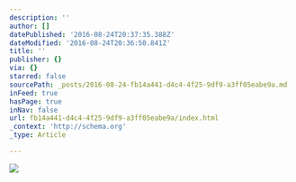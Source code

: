 ```yaml
---
description: ''
author: []
datePublished: '2016-08-24T20:37:35.388Z'
dateModified: '2016-08-24T20:36:50.841Z'
title: ''
publisher: {}
via: {}
starred: false
sourcePath: _posts/2016-08-24-fb14a441-d4c4-4f25-9df9-a3ff05eabe9a.md
inFeed: true
hasPage: true
inNav: false
url: fb14a441-d4c4-4f25-9df9-a3ff05eabe9a/index.html
_context: 'http://schema.org'
_type: Article

---
```

![](https://the-grid-user-content.s3-us-west-2.amazonaws.com/8ff66bf4-8249-41a2-a88b-b3b51ec15045.jpg)